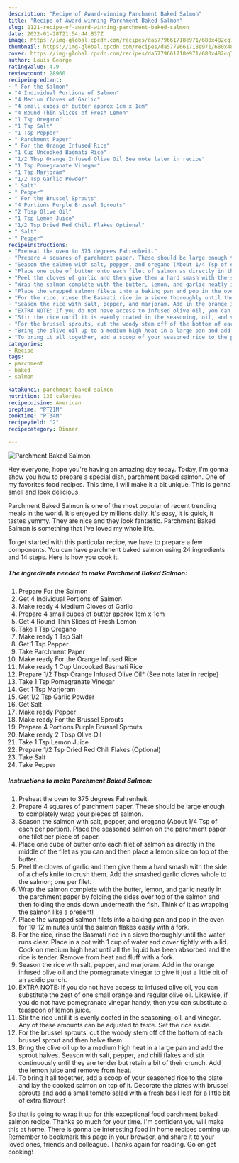 ```yaml
---
description: "Recipe of Award-winning Parchment Baked Salmon"
title: "Recipe of Award-winning Parchment Baked Salmon"
slug: 2121-recipe-of-award-winning-parchment-baked-salmon
date: 2022-01-28T21:54:44.837Z
image: https://img-global.cpcdn.com/recipes/da5779661718e971/680x482cq70/parchment-baked-salmon-recipe-main-photo.jpg
thumbnail: https://img-global.cpcdn.com/recipes/da5779661718e971/680x482cq70/parchment-baked-salmon-recipe-main-photo.jpg
cover: https://img-global.cpcdn.com/recipes/da5779661718e971/680x482cq70/parchment-baked-salmon-recipe-main-photo.jpg
author: Louis George
ratingvalue: 4.9
reviewcount: 28960
recipeingredient:
- " For the Salmon"
- "4 Individual Portions of Salmon"
- "4 Medium Cloves of Garlic"
- "4 small cubes of butter approx 1cm x 1cm"
- "4 Round Thin Slices of Fresh Lemon"
- "1 Tsp Oregano"
- "1 Tsp Salt"
- "1 Tsp Pepper"
- " Parchment Paper"
- " For the Orange Infused Rice"
- "1 Cup Uncooked Basmati Rice"
- "1/2 Tbsp Orange Infused Olive Oil See note later in recipe"
- "1 Tsp Pomegranate Vinegar"
- "1 Tsp Marjoram"
- "1/2 Tsp Garlic Powder"
- " Salt"
- " Pepper"
- " For the Brussel Sprouts"
- "4 Portions Purple Brussel Sprouts"
- "2 Tbsp Olive Oil"
- "1 Tsp Lemon Juice"
- "1/2 Tsp Dried Red Chili Flakes Optional"
- " Salt"
- " Pepper"
recipeinstructions:
- "Preheat the oven to 375 degrees Fahrenheit."
- "Prepare 4 squares of parchment paper. These should be large enough to completely wrap your pieces of salmon."
- "Season the salmon with salt, pepper, and oregano (About 1/4 Tsp of each per portion). Place the seasoned salmon on the parchment paper one filet per piece of paper."
- "Place one cube of butter onto each filet of salmon as directly in the middle of the filet as you can and then place a lemon slice on top of the butter."
- "Peel the cloves of garlic and then give them a hard smash with the side of a chefs knife to crush them. Add the smashed garlic cloves whole to the salmon; one per filet."
- "Wrap the salmon complete with the butter, lemon, and garlic neatly in the parchment paper by folding the sides over top of the salmon and then folding the ends down underneath the fish. Think of it as wrapping the salmon like a present!"
- "Place the wrapped salmon filets into a baking pan and pop in the oven for 10-12 minutes until the salmon flakes easily with a fork."
- "For the rice, rinse the Basmati rice in a sieve thoroughly until the water runs clear. Place in a pot with 1 cup of water and cover tightly with a lid. Cook on medium high heat until all the liquid has been absorbed and the rice is tender. Remove from heat and fluff with a fork."
- "Season the rice with salt, pepper, and marjoram. Add in the orange infused olive oil and the pomegranate vinegar to give it just a little bit of an acidic punch."
- "EXTRA NOTE: If you do not have access to infused olive oil, you can substitute the zest of one small orange and regular olive oil. Likewise, if you do not have pomegranate vinegar handy, then you can substitute a teaspoon of lemon juice."
- "Stir the rice until it is evenly coated in the seasoning, oil, and vinegar. Any of these amounts can be adjusted to taste. Set the rice aside."
- "For the brussel sprouts, cut the woody stem off of the bottom of each brussel sprout and then halve them."
- "Bring the olive oil up to a medium high heat in a large pan and add the sprout halves. Season with salt, pepper, and chili flakes and stir continuously until they are tender but retain a bit of their crunch. Add the lemon juice and remove from heat."
- "To bring it all together, add a scoop of your seasoned rice to the plate and lay the cooked salmon on top of it. Decorate the plates with brussel sprouts and add a small tomato salad with a fresh basil leaf for a little bit of extra flavour!"
categories:
- Recipe
tags:
- parchment
- baked
- salmon

katakunci: parchment baked salmon 
nutrition: 136 calories
recipecuisine: American
preptime: "PT21M"
cooktime: "PT34M"
recipeyield: "2"
recipecategory: Dinner

---
```



![Parchment Baked Salmon](https://img-global.cpcdn.com/recipes/da5779661718e971/680x482cq70/parchment-baked-salmon-recipe-main-photo.jpg)

Hey everyone, hope you're having an amazing day today. Today, I'm gonna show you how to prepare a special dish, parchment baked salmon. One of my favorites food recipes. This time, I will make it a bit unique. This is gonna smell and look delicious.



Parchment Baked Salmon is one of the most popular of recent trending meals in the world. It's enjoyed by millions daily. It's easy, it is quick, it tastes yummy. They are nice and they look fantastic. Parchment Baked Salmon is something that I've loved my whole life.


To get started with this particular recipe, we have to prepare a few components. You can have parchment baked salmon using 24 ingredients and 14 steps. Here is how you cook it.

<!--inarticleads1-->

##### The ingredients needed to make Parchment Baked Salmon:

1. Prepare  For the Salmon
1. Get 4 Individual Portions of Salmon
1. Make ready 4 Medium Cloves of Garlic
1. Prepare 4 small cubes of butter approx 1cm x 1cm
1. Get 4 Round Thin Slices of Fresh Lemon
1. Take 1 Tsp Oregano
1. Make ready 1 Tsp Salt
1. Get 1 Tsp Pepper
1. Take  Parchment Paper
1. Make ready  For the Orange Infused Rice
1. Make ready 1 Cup Uncooked Basmati Rice
1. Prepare 1/2 Tbsp Orange Infused Olive Oil* (See note later in recipe)
1. Take 1 Tsp Pomegranate Vinegar
1. Get 1 Tsp Marjoram
1. Get 1/2 Tsp Garlic Powder
1. Get  Salt
1. Make ready  Pepper
1. Make ready  For the Brussel Sprouts
1. Prepare 4 Portions Purple Brussel Sprouts
1. Make ready 2 Tbsp Olive Oil
1. Take 1 Tsp Lemon Juice
1. Prepare 1/2 Tsp Dried Red Chili Flakes (Optional)
1. Take  Salt
1. Take  Pepper




<!--inarticleads2-->

##### Instructions to make Parchment Baked Salmon:

1. Preheat the oven to 375 degrees Fahrenheit.
1. Prepare 4 squares of parchment paper. These should be large enough to completely wrap your pieces of salmon.
1. Season the salmon with salt, pepper, and oregano (About 1/4 Tsp of each per portion). Place the seasoned salmon on the parchment paper one filet per piece of paper.
1. Place one cube of butter onto each filet of salmon as directly in the middle of the filet as you can and then place a lemon slice on top of the butter.
1. Peel the cloves of garlic and then give them a hard smash with the side of a chefs knife to crush them. Add the smashed garlic cloves whole to the salmon; one per filet.
1. Wrap the salmon complete with the butter, lemon, and garlic neatly in the parchment paper by folding the sides over top of the salmon and then folding the ends down underneath the fish. Think of it as wrapping the salmon like a present!
1. Place the wrapped salmon filets into a baking pan and pop in the oven for 10-12 minutes until the salmon flakes easily with a fork.
1. For the rice, rinse the Basmati rice in a sieve thoroughly until the water runs clear. Place in a pot with 1 cup of water and cover tightly with a lid. Cook on medium high heat until all the liquid has been absorbed and the rice is tender. Remove from heat and fluff with a fork.
1. Season the rice with salt, pepper, and marjoram. Add in the orange infused olive oil and the pomegranate vinegar to give it just a little bit of an acidic punch.
1. EXTRA NOTE: If you do not have access to infused olive oil, you can substitute the zest of one small orange and regular olive oil. Likewise, if you do not have pomegranate vinegar handy, then you can substitute a teaspoon of lemon juice.
1. Stir the rice until it is evenly coated in the seasoning, oil, and vinegar. Any of these amounts can be adjusted to taste. Set the rice aside.
1. For the brussel sprouts, cut the woody stem off of the bottom of each brussel sprout and then halve them.
1. Bring the olive oil up to a medium high heat in a large pan and add the sprout halves. Season with salt, pepper, and chili flakes and stir continuously until they are tender but retain a bit of their crunch. Add the lemon juice and remove from heat.
1. To bring it all together, add a scoop of your seasoned rice to the plate and lay the cooked salmon on top of it. Decorate the plates with brussel sprouts and add a small tomato salad with a fresh basil leaf for a little bit of extra flavour!




So that is going to wrap it up for this exceptional food parchment baked salmon recipe. Thanks so much for your time. I'm confident you will make this at home. There is gonna be interesting food in home recipes coming up. Remember to bookmark this page in your browser, and share it to your loved ones, friends and colleague. Thanks again for reading. Go on get cooking!
